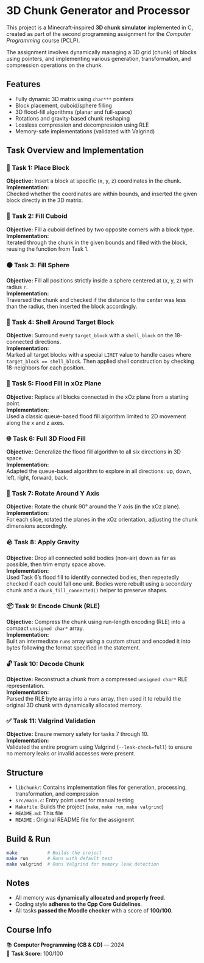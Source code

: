 # 3D Chunk Generator and Processor

This project is a Minecraft-inspired **3D chunk simulator** implemented in C, created as part of the second programming assignment for the _Computer Programming_ course (PCLP).

The assignment involves dynamically managing a 3D grid (chunk) of blocks using pointers, and implementing various generation, transformation, and compression operations on the chunk.

## Features

- Fully dynamic 3D matrix using `char***` pointers
- Block placement, cuboid/sphere filling
- 3D flood-fill algorithms (planar and full-space)
- Rotations and gravity-based chunk reshaping
- Lossless compression and decompression using RLE
- Memory-safe implementations (validated with Valgrind)

## Task Overview and Implementation

### 🧱 Task 1: Place Block
**Objective:** Insert a block at specific (x, y, z) coordinates in the chunk.  
**Implementation:**  
Checked whether the coordinates are within bounds, and inserted the given block directly in the 3D matrix.

### 🔳 Task 2: Fill Cuboid
**Objective:** Fill a cuboid defined by two opposite corners with a block type.  
**Implementation:**  
Iterated through the chunk in the given bounds and filled with the block, reusing the function from Task 1.

### 🟠 Task 3: Fill Sphere
**Objective:** Fill all positions strictly inside a sphere centered at (x, y, z) with radius `r`.  
**Implementation:**  
Traversed the chunk and checked if the distance to the center was less than the radius, then inserted the block accordingly.

### 🧊 Task 4: Shell Around Target Block
**Objective:** Surround every `target_block` with a `shell_block` on the 18-connected directions.  
**Implementation:**  
Marked all target blocks with a special `LIMIT` value to handle cases where `target_block == shell_block`. Then applied shell construction by checking 18-neighbors for each position.

### 🧬 Task 5: Flood Fill in xOz Plane
**Objective:** Replace all blocks connected in the xOz plane from a starting point.  
**Implementation:**  
Used a classic queue-based flood fill algorithm limited to 2D movement along the x and z axes.

### 🌐 Task 6: Full 3D Flood Fill
**Objective:** Generalize the flood fill algorithm to all six directions in 3D space.  
**Implementation:**  
Adapted the queue-based algorithm to explore in all directions: up, down, left, right, forward, back.

### 🔄 Task 7: Rotate Around Y Axis
**Objective:** Rotate the chunk 90° around the Y axis (in the xOz plane).  
**Implementation:**  
For each slice, rotated the planes in the xOz orientation, adjusting the chunk dimensions accordingly.

### 🪨 Task 8: Apply Gravity
**Objective:** Drop all connected solid bodies (non-air) down as far as possible, then trim empty space above.  
**Implementation:**  
Used Task 6’s flood fill to identify connected bodies, then repeatedly checked if each could fall one unit. Bodies were rebuilt using a secondary chunk and a `chunk_fill_connected()` helper to preserve shapes.

### 📦 Task 9: Encode Chunk (RLE)
**Objective:** Compress the chunk using run-length encoding (RLE) into a compact `unsigned char*` array.  
**Implementation:**  
Built an intermediate `runs` array using a custom struct and encoded it into bytes following the format specified in the statement.

### 🔓 Task 10: Decode Chunk
**Objective:** Reconstruct a chunk from a compressed `unsigned char*` RLE representation.  
**Implementation:**  
Parsed the RLE byte array into a `runs` array, then used it to rebuild the original 3D chunk with dynamically allocated memory.

### ✅ Task 11: Valgrind Validation
**Objective:** Ensure memory safety for tasks 7 through 10.  
**Implementation:**  
Validated the entire program using Valgrind (`--leak-check=full`) to ensure no memory leaks or invalid accesses were present.

## Structure

- `libchunk/`: Contains implementation files for generation, processing, transformation, and compression
- `src/main.c`: Entry point used for manual testing
- `Makefile`: Builds the project (`make`, `make run`, `make valgrind`)
- `README.md`: This file
- `README` : Original README file for the assignemt

## Build & Run

```bash
make           # Builds the project
make run       # Runs with default test
make valgrind  # Runs Valgrind for memory leak detection
```

## Notes

- All memory was **dynamically allocated and properly freed**.
- Coding style **adheres to the Cpp Core Guidelines**.
- All tasks **passed the Moodle checker** with a score of **100/100**.

## Course Info

📚 **Computer Programming (CB & CD)** — 2024  
🧠 **Task Score:** 100/100
